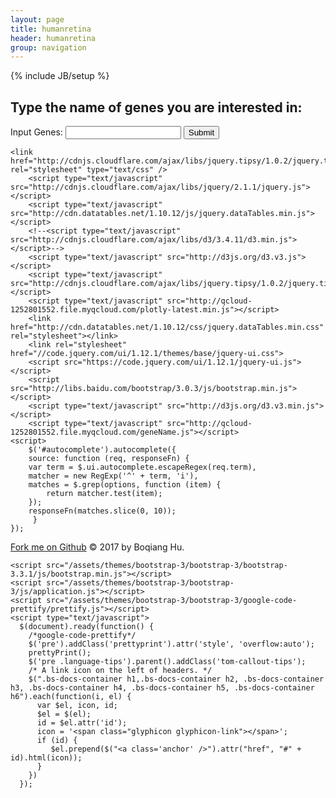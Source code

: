 ```yaml
---
layout: page
title: humanretina
header: humanretina
group: navigation
---
```

{% include JB/setup %}

Type the name of genes you are interested in:
--------------------------------------------

<label for="inputGene">Input Genes:</label>
<input type="text" id="autocomplete">
<button onclick="PlotGene()">Submit</button>
<!-- Plotly chart will be drawn inside this DIV -->


<script src="https://cdn.plot.ly/plotly-latest.min.js"></script>
    <link href="http://cdnjs.cloudflare.com/ajax/libs/jquery.tipsy/1.0.2/jquery.tipsy.css" rel="stylesheet" type="text/css" />
        <script type="text/javascript" src="http://cdnjs.cloudflare.com/ajax/libs/jquery/2.1.1/jquery.js"></script>
        <script type="text/javascript" src="http://cdn.datatables.net/1.10.12/js/jquery.dataTables.min.js"></script>
        <!--<script type="text/javascript" src="http://cdnjs.cloudflare.com/ajax/libs/d3/3.4.11/d3.min.js"></script>-->
        <script type="text/javascript" src="http://d3js.org/d3.v3.js"></script>
        <script type="text/javascript" src="http://cdnjs.cloudflare.com/ajax/libs/jquery.tipsy/1.0.2/jquery.tipsy.min.js"></script>
        <script type="text/javascript" src="http://qcloud-1252801552.file.myqcloud.com/plotly-latest.min.js"></script>
        <link href="http://cdn.datatables.net/1.10.12/css/jquery.dataTables.min.css" rel="stylesheet"></link>
        <link rel="stylesheet" href="//code.jquery.com/ui/1.12.1/themes/base/jquery-ui.css">
        <script src="https://code.jquery.com/ui/1.12.1/jquery-ui.js"></script>
        <script src="http://libs.baidu.com/bootstrap/3.0.3/js/bootstrap.min.js"></script>
        <script type="text/javascript" src="http://d3js.org/d3.v3.min.js"></script>
        <script type="text/javascript" src="http://qcloud-1252801552.file.myqcloud.com/geneName.js"></script>
    <script>
        $('#autocomplete').autocomplete({
        source: function (req, responseFn) {
        var term = $.ui.autocomplete.escapeRegex(req.term),
        matcher = new RegExp('^' + term, 'i'),
        matches = $.grep(options, function (item) {
            return matcher.test(item);
        });
        responseFn(matches.slice(0, 10));
         }
    });
</script>

<div id="boxPlotStage" class="boxPlotStage"></div>
<div id="main" style="background-color:#FFFFFF;height=40%;width:60%;float:left;">
        <div id="myDiv0"></div>
    </div>

<div id="sup" style="background-color:#FFFFFF;height=40%;width:40%;float:left;">
        <div id="myDiv1"></div>
        <div id="myDiv2"></div>
</div>

<script>
        function PlotGene(){
        var URL_BASE = "http://198.13.42.241:5000/gene/";
        var URL_BASE_BOX = "http://198.13.42.241:5000/geneBox/";
        function update_url() {
              return URL_BASE + document.getElementById("autocomplete").value;
        }
        function updateBox_url() {
              return URL_BASE_BOX + document.getElementById("autocomplete").value;
        }


        length = 100
        colorList = d3.scale.linear().domain([1, length])
            .interpolate(d3.interpolateHcl)
            .range([d3.rgb("#B1B1B1"), d3.rgb('#2200FF')]);

        Plotly.d3.csv(update_url(), function(err, rows) {
            var Types = ["Amacrine", "Bipolar", "Blood", "Fibroblast", "Horizontal", "Microglia", "Muller", "Photoreceptor", "RGC", "RPC", "RPE", 'Undef'];
            var Stages = ['7W', '8W', '9W', '9WP', '10W', '11W', '12WP', '15W', '19W', '25W', '26W', '27W'];
            M_colorListType = {
                "Amacrine": "#8dd3c7",
                "Bipolar": "#ffffb3",
                "Blood": "#bebada",
                "Fibroblast": "#fb8072",
                "Horizontal": "#80b1d3",
                "Microglia": "#fdb462",
                "Muller": "#b3de69",
                "Photoreceptor": "#fccde5",
                "RGC": "#d9d9d9",
                "RPC": "#bc80bd",
                "RPE": "#ccebc5",
                "Undef": "#333333",

            }
            M_colorListStage = {
              "7W" :   "#5E4FA2",
              "8W" :   "#3682BA",
              "9W" :   "#5CB7A9",
              "9WP" :   "#98D5A4",
              "10W" :   "#D0EC9C",
              "11W" :   "#F3FAAD",
              "12WP" :   "#FEF0A7",
              "15W" :   "#FDCD7B",
              "19W" :   "#FA9C58",
              "25W" :   "#EE6445",
              "26W" :   "#D0384D",
              "27W" :   "#9E0142"
            }

            function unpack(rows, key) {
                return rows.map(function(row) {
                    return row[key];
                });
            }

            function TPMColor(strinput) {
                var TPMMax = 1000;
                var v0 = parseFloat(strinput, 2);
                var v1 = Math.log2(v0 / 100 + 1);
                var v2 = Math.log2(TPMMax / 100 + 1);
                idx = parseInt((v1 / v2) * 100);
                if (idx >= 100) {
                    idx = 99;
                }
                return colorList(idx);
            }
            var dataTPM = Types.map(function(type) {
                var rowsFiltered = rows.filter(function(row) {
                    return (row.type === type);
                });
                return {
                    mode: 'markers',
                    x: unpack(rowsFiltered, 'PC1'),
                    y: unpack(rowsFiltered, 'PC2'),
                    text: unpack(rowsFiltered, 'sam'),
                    xaxis: 'x1',
                    yaxis: 'y1',
                    marker: {
                        sizemode: 'area',
                        size: 5,
                        color: unpack(rowsFiltered, 'TPM').map(TPMColor),
                    }
                };
            });

            var dataType = Types.map(function(type) {
                var rowsFiltered = rows.filter(function(row) {
                    return (row.type === type);
                });
                return {
                    mode: 'markers',
                    name: type,
                    x: unpack(rowsFiltered, 'PC1'),
                    y: unpack(rowsFiltered, 'PC2'),
                    text: unpack(rowsFiltered, 'sam'),
                    xaxis: 'x1',
                    yaxis: 'y1',
                    marker: {
                        sizemode: 'area',
                        size: 5,
                    }
                };
            });
            var dataStage = Stages.map(function(stage) {
                var rowsFiltered = rows.filter(function(row) {
                    return (row.stage === stage);
                });
                return {
                    mode: 'markers',
                    name: stage,
                    x: unpack(rowsFiltered, 'PC1'),
                    y: unpack(rowsFiltered, 'PC2'),
                    text: unpack(rowsFiltered, 'sam'),
                    xaxis: 'x2',
                    yaxis: 'y2',
                    marker: {
                        symbol: 'circle',
                        size: 5,
                        color: M_colorListStage[unpack(rowsFiltered, 'stage')[0]],
                    }
                };
            });
            var layout0 = {
                xaxis1: {
                    domain: [0, 1],
                    anchor: "x2",
                    title: 'PC1'
                },
                yaxis1: {
                    domain: [0, 1],
                    anchor: "y2",
                    title: 'PC2',
                },
                margin: {
                    l: 30,
                    r: 30,
                    b: 30,
                    t: 30,
                    pad: 4
                },
                hovermode: 'closest',
                height: 800
            };
            var layout1 = {
                xaxis1: {
                    domain: [0, 1],
                    anchor: "x0",
                    title: 'PC1'
                },
                yaxis1: {
                    domain: [0, 1],
                    anchor: "y1",
                    title: 'PC2',
                },
                margin: {
                    l: 30,
                    r: 30,
                    b: 30,
                    t: 30,
                    pad: 4
                },
                hovermode: 'closest',
                height: 400
            };
            var layout2 = {
                xaxis1: {
                    domain: [0, 1],
                    anchor: "x2",
                    title: 'PC1'
                },
                yaxis1: {
                    domain: [0, 1],
                    anchor: "y2",
                    title: 'PC2',
                },
                margin: {
                    l: 30,
                    r: 30,
                    b: 30,
                    t: 30,
                    pad: 4
                },
                hovermode: 'closest',
                height: 400
            };
            Plotly.newPlot('myDiv0', dataTPM, layout0, {
                showLink: false
            });
            Plotly.newPlot('myDiv1', dataType, layout1, {
                showLink: false
            });
            Plotly.newPlot('myDiv2', dataStage, layout2, {
                showLink: false
            });
        });





        /* Boxplot */
          var urlBox = updateBox_url();
          d3.select("#boxPlotStage").selectAll("*").remove();
          var json = (function() {
              var json = null;
              $.ajax({
                  'async': false,
                  'global': false,
                  'url': urlBox,
                  'dataType': "json",
                  'success': function(data) {
                      json = data;
                  }
              });
              return json;
          })();
          var data = json['results'];
          var layout = {
              yaxis: {
                  title: 'TPM',
                  zeroline: false
              },
              boxmode: 'group'
          };
          Plotly.newPlot('boxPlotStage', data, layout);
                }

</script>

</div> <!-- doc-container -->

</div><!-- div id="wrap" -->

<div id="footer">
      <div class="container bs-docs-bar-footer">
          <p><a href="https://github.com/huboqiang">Fork me on Github</a> &copy; 2017 by Boqiang Hu. </p>
      </div>
    </div>

    



<!-- Latest compiled and minified JavaScript, requires jQuery 1.x (2.x not supported in IE8) -->
<!-- Placed at the end of the document so the pages load faster -->
<script src="/assets/themes/bootstrap-3/bootstrap-3/jquery-1.11.2.min.js"></script>
    <script src="/assets/themes/bootstrap-3/bootstrap-3/bootstrap-3.3.1/js/bootstrap.min.js"></script>
    <script src="/assets/themes/bootstrap-3/bootstrap-3/js/application.js"></script>
    <script src="/assets/themes/bootstrap-3/bootstrap-3/google-code-prettify/prettify.js"></script>
    <script type="text/javascript">
      $(document).ready(function() {
        /*google-code-prettify*/
        $('pre').addClass('prettyprint').attr('style', 'overflow:auto');
        prettyPrint();
        $('pre .language-tips').parent().addClass('tom-callout-tips');
        /* A link icon on the left of headers. */
        $(".bs-docs-container h1,.bs-docs-container h2, .bs-docs-container h3, .bs-docs-container h4, .bs-docs-container h5, .bs-docs-container h6").each(function(i, el) {
          var $el, icon, id;
          $el = $(el);
          id = $el.attr('id');
          icon = '<span class="glyphicon glyphicon-link"></span>';
          if (id) {
             $el.prepend($("<a class='anchor' />").attr("href", "#" + id).html(icon));
          }
        })
      });
</script>
    
<script> 



